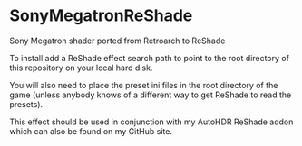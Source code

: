 # SonyMegatronReShade
Sony Megatron shader ported from Retroarch to ReShade 

To install add a ReShade effect search path to point to the root directory of this repository on your local hard disk. 

You will also need to place the preset ini files in the root directory of the game (unless anybody knows of a different way to get ReShade to read the presets).

This effect should be used in conjunction with my AutoHDR ReShade addon which can also be found on my GitHub site. 
